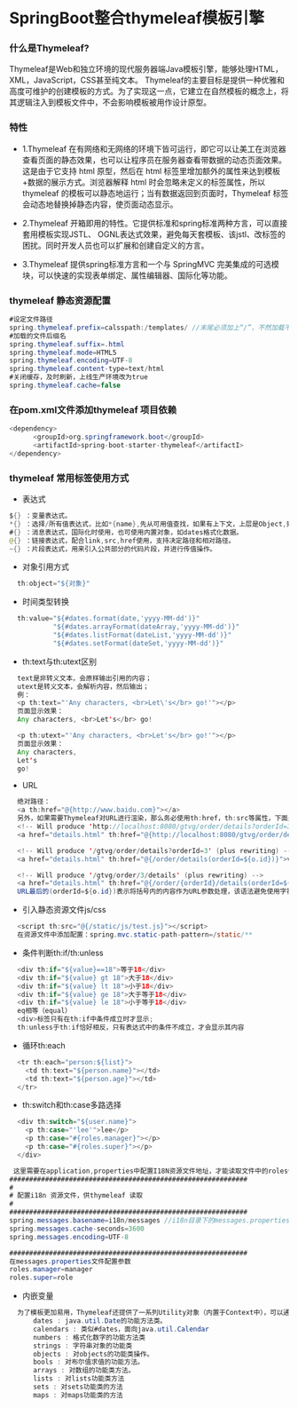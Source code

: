 # SpringBoot整合thymeleaf模板引擎
### 什么是Thymeleaf?
Thymeleaf是Web和独立环境的现代服务器端Java模板引擎，能够处理HTML，XML，JavaScript，CSS甚至纯文本。
Thymeleaf的主要目标是提供一种优雅和高度可维护的创建模板的方式。为了实现这一点，它建立在自然模板的概念上，将其逻辑注入到模板文件中，不会影响模板被用作设计原型。
### 特性
 - 1.Thymeleaf 在有网络和无网络的环境下皆可运行，即它可以让美工在浏览器查看页面的静态效果，也可以让程序员在服务器查看带数据的动态页面效果。这是由于它支持 html 原型，然后在 html 标签里增加额外的属性来达到模板+数据的展示方式。浏览器解释 html 时会忽略未定义的标签属性，所以 thymeleaf 的模板可以静态地运行；当有数据返回到页面时，Thymeleaf 标签会动态地替换掉静态内容，使页面动态显示。

- 2.Thymeleaf 开箱即用的特性。它提供标准和spring标准两种方言，可以直接套用模板实现JSTL、 OGNL表达式效果，避免每天套模板、该jstl、改标签的困扰。同时开发人员也可以扩展和创建自定义的方言。

- 3.Thymeleaf 提供spring标准方言和一个与 SpringMVC 完美集成的可选模块，可以快速的实现表单绑定、属性编辑器、国际化等功能。
### thymeleaf 静态资源配置
```java
#设定文件路径
spring.thymeleaf.prefix=calsspath:/templates/ //末尾必须加上“/”，不然加载不到文件
#加载的文件后缀名
spring.thymeleaf.suffix=.html
spring.thymeleaf.mode=HTML5
spring.thymeleaf.encoding=UTF-8
spring.thymeleaf.content-type=text/html
#关闭缓存，及时刷新，上线生产环境改为true
spring.thymeleaf.cache=false
```
### 在pom.xml文件添加thymeleaf 项目依赖
```java
<dependency>
      <groupId>org.springframework.boot</groupId>
      <artifactId>spring-boot-starter-thymeleaf</artifactI>
</dependency>
```
### thymeleaf 常用标签使用方式
- 表达式
```java
${} ：变量表达式。
*{} ：选择/所有值表达式，比如*{name},先从可用值查找，如果有上下文，上层是Object,则查找Object中的name属性值。一般跟在th:object后，直接取object中的属性。
#{} ：消息表达式，国际化时使用，也可使用内置对象，如dates格式化数据。
@{} ：链接表达式，配合link,src,href使用，支持决定路径和相对路径。
~{} ：片段表达式，用来引入公共部分的代码片段，并进行传值操作。
```
- 对象引用方式
```java
  th:object="${对象}"
```
- 时间类型转换
```java
  th:value="${#dates.format(date,'yyyy-MM-dd')}"
           "${#dates.arrayFormat(dateArray,'yyyy-MM-dd')}"
           "${#dates.listFormat(dateList,'yyyy-MM-dd')}"
           "${#dates.setFormat(dateSet,'yyyy-MM-dd')}"
```
- th:text与th:utext区别
```java
  text是非转义文本，会原样输出引用的内容；
  utext是转义文本，会解析内容，然后输出；
  例：
  <p th:text="'Any characters, <br>Let\'s</br> go!'"></p>
  页面显示效果：
  Any characters, <br>Let's</br> go!

  <p th:utext="'Any characters, <br>Let's</br> go!'"></p>
  页面显示效果：
  Any characters, 
  Let's 
  go!
```
- URL
```java
  绝对路径：
  <a th:href="@{http://www.baidu.com}"></a>
  另外，如果需要Thymeleaf对URL进行渲染，那么务必使用th:href，th:src等属性，下面是一个例子
  <!-- Will produce 'http://localhost:8080/gtvg/order/details?orderId=3' (plus rewriting) -->
  <a href="details.html" th:href="@{http://localhost:8080/gtvg/order/details(orderId=${o.id})}">view</a>

  <!-- Will produce '/gtvg/order/details?orderId=3' (plus rewriting) -->
  <a href="details.html" th:href="@{/order/details(orderId=${o.id})}">view</a>

  <!-- Will produce '/gtvg/order/3/details' (plus rewriting) -->
  <a href="details.html" th:href="@{/order/{orderId}/details(orderId=${o.id})}">view</a>
  URL最后的(orderId=${o.id})表示将括号内的内容作为URL参数处理，该语法避免使用字符串拼接，大大提高了可读性
```
- 引入静态资源文件js/css
```java
  <script th:src="@{/static/js/test.js}"></script>
  在资源文件中添加配置：spring.mvc.static-path-pattern=/static/**
```
- 条件判断th:if/th:unless
```java
  <div th:if="${value}==18">等于18</div>
  <div th:if="${value} gt 18">大于18</div>
  <div th:if="${value} lt 18">小于18</div>
  <div th:if="${value} ge 18">大于等于18</div>
  <div th:if="${value} le 18">小于等于18</div>
  eq相等（equal）
  <div>标签只有在th:if中条件成立时才显示;
  th:unless于th:if恰好相反，只有表达式中的条件不成立，才会显示其内容
```
- 循环th:each
```java
  <tr th:each="person:${list}">
    <td th:text="${person.name}"></td>
    <td th:text="${person.age}"></td>
  </tr>
```
- th:switch和th:case多路选择
```java
  <div th:switch="${user.name}">
    <p th:case="'lee'">lee</p>
    <p th:case="#{roles.manager}"></p>
    <p th:case="#{roles.super}"></p>
  </div>

 这里需要在application,properties中配置I18N资源文件地址，才能读取文件中的roles信息
############################################################
#
# 配置i18n 资源文件，供thymeleaf 读取
#
############################################################
spring.messages.basename=i18n/messages //i18n目录下的messages.properties文件
spring.messages.cache-seconds=3600
spring.messages.encoding=UTF-8

############################################################
在messages.properties文件配置参数
roles.manager=manager
roles.super=role


```
- 内嵌变量
```java
  为了模板更加易用，Thymeleaf还提供了一系列Utility对象（内置于Context中），可以通过#直接访问：
      dates : java.util.Date的功能方法类。
      calendars : 类似#dates，面向java.util.Calendar
      numbers : 格式化数字的功能方法类
      strings : 字符串对象的功能类
      objects : 对objects的功能类操作。
      bools : 对布尔值求值的功能方法。
      arrays : 对数组的功能类方法。
      lists : 对lists功能类方法
      sets : 对sets功能类的方法
      maps : 对maps功能类的方法
```



